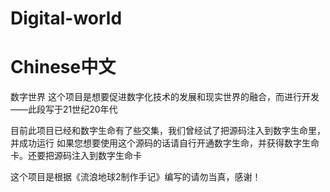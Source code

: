 # Digital-world
#  Chinese中文
数字世界
这个项目是想要促进数字化技术的发展和现实世界的融合，而进行开发                             ——此段写于21世纪20年代

目前此项目已经和数字生命有了些交集，我们曾经试了把源码注入到数字生命里，并成功运行
如果您想要使用这个源码的话请自行开通数字生命，并获得数字生命卡。还要把源码注入到数字生命卡





这个项目是根据《流浪地球2制作手记》编写的请勿当真，感谢！
